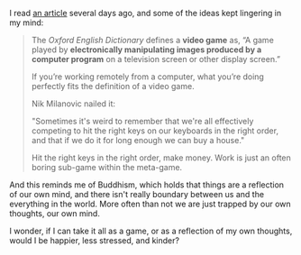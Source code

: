 I read [an article](https://www.notboring.co/p/the-great-online-game) several days ago, and some of the ideas kept lingering in my mind: 

> The *Oxford English Dictionary* defines a **video game** as, “A game played by **electronically manipulating images produced by a computer program** on a television screen or other display screen.”
>
> If you’re working remotely from a computer, what you’re doing perfectly fits the definition of a video game. 
>
> Nik Milanovic nailed it:
>
> "Sometimes it's weird to remember that we're all effectively competing to hit the right keys on our keyboards in the right order, and that if we do it for long enough we can buy a house."
>
> Hit the right keys in the right order, make money. Work is just an often boring sub-game within the meta-game.

And this reminds me of Buddhism, which holds that things are a reflection of our own mind, and there isn't really boundary between us and the everything in the world. More often than not we are just trapped by our own thoughts, our own mind.

I wonder, if I can take it all as a game, or as a reflection of my own thoughts, would I be happier, less stressed, and kinder? 
